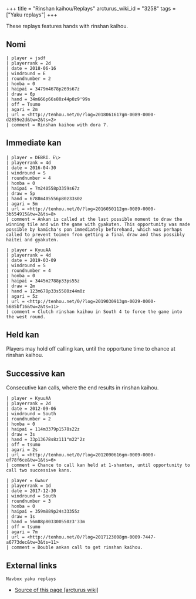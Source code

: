 +++
title = "Rinshan kaihou/Replays"
arcturus_wiki_id = "3258"
tags = ["Yaku replays"]
+++

These replays features hands with rinshan kaihou.

## Nomi

```Replay/Tenhou.net|
| player = jsdf
| playerrank = 2d
| date = 2018-06-16
| windround = E
| roundnumber = 2
| honba = 0
| haipai = 3479m4678p269s67z
| draw = 6p
| hand = 34m666p66s80z44p0z9'99s
| off = Tsumo
| agari = 2m
| url = <http://tenhou.net/0/?log=2018061617gm-0089-0000-d2859e2d&tw=2&ts=2>
| comment = Rinshan kaihou with dora 7.
```

## Immediate kan

```Replay/Tenhou.net|
| player = DEBRI．E\>
| playerrank = 4d
| date = 2016-04-30
| windround = S
| roundnumber = 4
| honba = 0
| haipai = 7m240558p3359s67z
| draw = 5p
| hand = 6788m405556p80z33s0z
| agari = 5m
| url = <http://tenhou.net/0/?log=2016050112gm-0089-0000-3b554915&tw=2&ts=8>
| comment = Ankan is called at the last possible moment to draw the winning tile and win the game with gyakuten. This opportunity was made possible by kamicha's pon immediately beforehand, which was perhaps called to prevent toimen from getting a final draw and thus possibly haitei and gyakuten.
```
```Replay/Tenhou.net|
| player = KyuuAA
| playerrank = 4d
| date = 2019-03-09
| windround = S
| roundnumber = 4
| honba = 0
| haipai = 3445m2788p33ps55z
| draw = 2m
| hand = 123m678p33s5580z44m0z
| agari = 5z
| url = <http://tenhou.net/0/?log=2019030913gm-0029-0000-5685bf16&tw=2&ts=11>
| comment = Clutch rinshan kaihou in South 4 to force the game into the west round.
```

## Held kan

Players may hold off calling kan, until the opportune time to chance at rinshan kaihou.

## Successive kan

Consecutive kan calls, where the end results in rinshan kaihou.

```Replay/Tenhou.net|
| player = KyuuAA
| playerrank = 2d
| date = 2012-09-06
| windround = South
| roundnumber = 2
| honba = 0
| haipai = 114m3379p1578s22z
| draw = 3s
| hand = 33p13678s8z111"m22"2z
| off = tsumo
| agari = 2s
| url = <http://tenhou.net/0/?log=2012090616gm-0009-0000-ef78f6ce&tw=1&ts=6>
| comment = Chance to call kan held at 1-shanten, until opportunity to call two successive kans.
```
```Replay/Tenhou.net|
| player = Gwaur
| playerrank = 1d
| date = 2017-12-30
| windround = South
| roundnumber = 3
| honba = 0
| haipai = 359m889p24s33355z
| draw = 1s
| hand = 56m88p803300550z3'33m
| off = tsumo
| agari = 7m
| url = <http://tenhou.net/0/?log=2017123008gm-0009-7447-a6773dec&tw=3&ts=11>
| comment = Double ankan call to get rinshan kaihou.
```

## External links

```Navbox yaku replays```
- [Source of this page [arcturus wiki]](http://arcturus.su/wiki/Rinshan_kaihou/Replays)